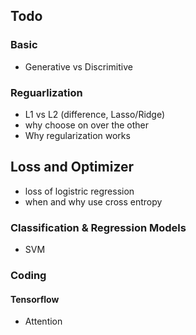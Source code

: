 ## Todo 

### Basic
* Generative vs Discrimitive

### Reguarlization
* L1 vs L2 (difference, Lasso/Ridge)
* why choose on over the other
* Why regularization works
 

## Loss and Optimizer
* loss of logistric regression
* when and why use cross entropy


### Classification & Regression Models

* SVM


### Coding

#### Tensorflow

- Attention 
